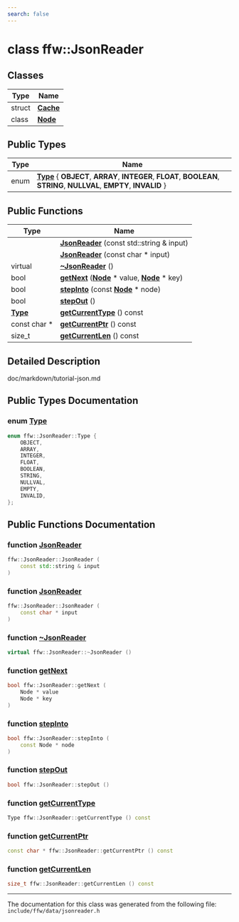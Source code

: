```yaml
---
search: false
---
```


# class ffw::JsonReader

## Classes

|Type|Name|
|-----|-----|
|struct|[**Cache**](structffw_1_1_json_reader_1_1_cache.md)|
|class|[**Node**](classffw_1_1_json_reader_1_1_node.md)|


## Public Types

|Type|Name|
|-----|-----|
|enum|[**Type**](classffw_1_1_json_reader.md#1a84e248b0f735533d7692ce091095de16) { **OBJECT**, **ARRAY**, **INTEGER**, **FLOAT**, **BOOLEAN**, **STRING**, **NULLVAL**, **EMPTY**, **INVALID** } |


## Public Functions

|Type|Name|
|-----|-----|
||[**JsonReader**](classffw_1_1_json_reader.md#1a177985d15df5521e90902245589d8ad8) (const std::string & input) |
||[**JsonReader**](classffw_1_1_json_reader.md#1a30ad5c4e52a87f808a57b2f82640237c) (const char \* input) |
|virtual |[**~JsonReader**](classffw_1_1_json_reader.md#1a69329191d2d99ccdcd71c1400538cdbe) () |
|bool|[**getNext**](classffw_1_1_json_reader.md#1a2bbde3e507ec32663d018af381f5d0f9) (**[Node](classffw_1_1_json_reader_1_1_node.md)** \* value, **[Node](classffw_1_1_json_reader_1_1_node.md)** \* key) |
|bool|[**stepInto**](classffw_1_1_json_reader.md#1a429b8a65f5f2576e6969d28415193733) (const **[Node](classffw_1_1_json_reader_1_1_node.md)** \* node) |
|bool|[**stepOut**](classffw_1_1_json_reader.md#1a7cafea216d76035cdfc4f25e09dcba82) () |
|**[Type](classffw_1_1_json_reader.md#1a84e248b0f735533d7692ce091095de16)**|[**getCurrentType**](classffw_1_1_json_reader.md#1aebfe6b881673026c218ba7fe9e837333) () const |
|const char \*|[**getCurrentPtr**](classffw_1_1_json_reader.md#1aa81990c74d70220b46db250e6f76fdaa) () const |
|size\_t|[**getCurrentLen**](classffw_1_1_json_reader.md#1abd9875f2883af5e6d0151c951ee26eb4) () const |


## Detailed Description

doc/markdown/tutorial-json.md 
## Public Types Documentation

### enum <a id="1a84e248b0f735533d7692ce091095de16" href="#1a84e248b0f735533d7692ce091095de16">Type</a>

```cpp
enum ffw::JsonReader::Type {
    OBJECT,
    ARRAY,
    INTEGER,
    FLOAT,
    BOOLEAN,
    STRING,
    NULLVAL,
    EMPTY,
    INVALID,
};
```



## Public Functions Documentation

### function <a id="1a177985d15df5521e90902245589d8ad8" href="#1a177985d15df5521e90902245589d8ad8">JsonReader</a>

```cpp
ffw::JsonReader::JsonReader (
    const std::string & input
)
```



### function <a id="1a30ad5c4e52a87f808a57b2f82640237c" href="#1a30ad5c4e52a87f808a57b2f82640237c">JsonReader</a>

```cpp
ffw::JsonReader::JsonReader (
    const char * input
)
```



### function <a id="1a69329191d2d99ccdcd71c1400538cdbe" href="#1a69329191d2d99ccdcd71c1400538cdbe">~JsonReader</a>

```cpp
virtual ffw::JsonReader::~JsonReader ()
```



### function <a id="1a2bbde3e507ec32663d018af381f5d0f9" href="#1a2bbde3e507ec32663d018af381f5d0f9">getNext</a>

```cpp
bool ffw::JsonReader::getNext (
    Node * value
    Node * key
)
```



### function <a id="1a429b8a65f5f2576e6969d28415193733" href="#1a429b8a65f5f2576e6969d28415193733">stepInto</a>

```cpp
bool ffw::JsonReader::stepInto (
    const Node * node
)
```



### function <a id="1a7cafea216d76035cdfc4f25e09dcba82" href="#1a7cafea216d76035cdfc4f25e09dcba82">stepOut</a>

```cpp
bool ffw::JsonReader::stepOut ()
```



### function <a id="1aebfe6b881673026c218ba7fe9e837333" href="#1aebfe6b881673026c218ba7fe9e837333">getCurrentType</a>

```cpp
Type ffw::JsonReader::getCurrentType () const
```



### function <a id="1aa81990c74d70220b46db250e6f76fdaa" href="#1aa81990c74d70220b46db250e6f76fdaa">getCurrentPtr</a>

```cpp
const char * ffw::JsonReader::getCurrentPtr () const
```



### function <a id="1abd9875f2883af5e6d0151c951ee26eb4" href="#1abd9875f2883af5e6d0151c951ee26eb4">getCurrentLen</a>

```cpp
size_t ffw::JsonReader::getCurrentLen () const
```





----------------------------------------
The documentation for this class was generated from the following file: `include/ffw/data/jsonreader.h`
